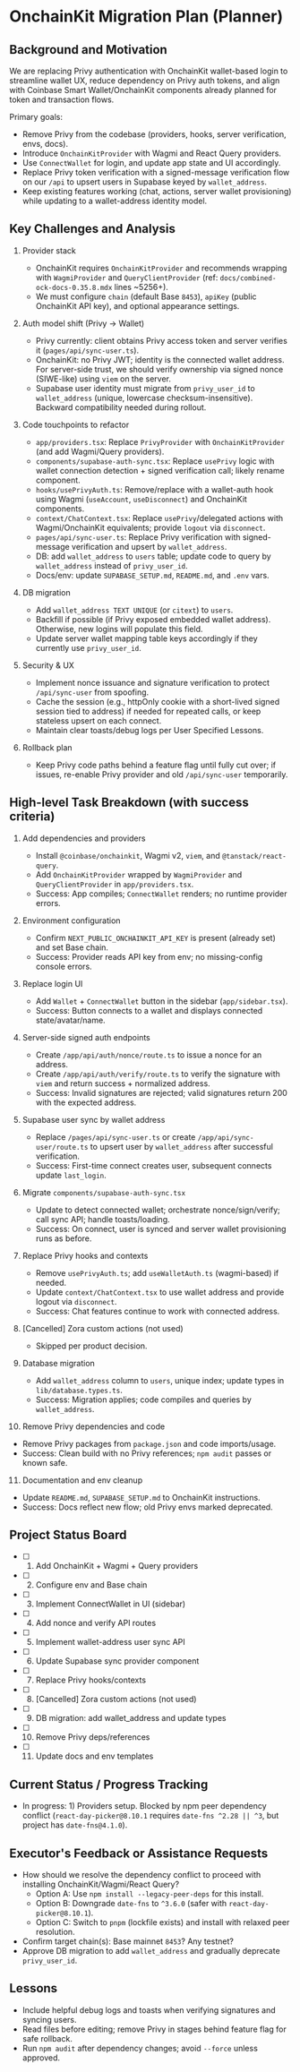 # OnchainKit Migration Plan (Planner)

## Background and Motivation

We are replacing Privy authentication with OnchainKit wallet-based login to streamline wallet UX, reduce dependency on Privy auth tokens, and align with Coinbase Smart Wallet/OnchainKit components already planned for token and transaction flows.

Primary goals:

- Remove Privy from the codebase (providers, hooks, server verification, envs, docs).
- Introduce `OnchainKitProvider` with Wagmi and React Query providers.
- Use `ConnectWallet` for login, and update app state and UI accordingly.
- Replace Privy token verification with a signed-message verification flow on our `/api` to upsert users in Supabase keyed by `wallet_address`.
- Keep existing features working (chat, actions, server wallet provisioning) while updating to a wallet-address identity model.

## Key Challenges and Analysis

1. Provider stack

   - OnchainKit requires `OnchainKitProvider` and recommends wrapping with `WagmiProvider` and `QueryClientProvider` (ref: `docs/combined-ock-docs-0.35.8.mdx` lines ~5256+).
   - We must configure `chain` (default Base `8453`), `apiKey` (public OnchainKit API key), and optional appearance settings.

2. Auth model shift (Privy → Wallet)

   - Privy currently: client obtains Privy access token and server verifies it (`pages/api/sync-user.ts`).
   - OnchainKit: no Privy JWT; identity is the connected wallet address. For server-side trust, we should verify ownership via signed nonce (SIWE-like) using `viem` on the server.
   - Supabase user identity must migrate from `privy_user_id` to `wallet_address` (unique, lowercase checksum-insensitive). Backward compatibility needed during rollout.

3. Code touchpoints to refactor

   - `app/providers.tsx`: Replace `PrivyProvider` with `OnchainKitProvider` (and add Wagmi/Query providers).
   - `components/supabase-auth-sync.tsx`: Replace `usePrivy` logic with wallet connection detection + signed verification call; likely rename component.
   - `hooks/usePrivyAuth.ts`: Remove/replace with a wallet-auth hook using Wagmi (`useAccount`, `useDisconnect`) and OnchainKit components.
   - `context/ChatContext.tsx`: Replace `usePrivy`/delegated actions with Wagmi/OnchainKit equivalents; provide `logout` via `disconnect`.
   - `pages/api/sync-user.ts`: Replace Privy verification with signed-message verification and upsert by `wallet_address`.
   - DB: add `wallet_address` to `users` table; update code to query by `wallet_address` instead of `privy_user_id`.
   - Docs/env: update `SUPABASE_SETUP.md`, `README.md`, and `.env` vars.

4. DB migration

   - Add `wallet_address TEXT UNIQUE` (or `citext`) to `users`.
   - Backfill if possible (if Privy exposed embedded wallet address). Otherwise, new logins will populate this field.
   - Update server wallet mapping table keys accordingly if they currently use `privy_user_id`.

5. Security & UX

   - Implement nonce issuance and signature verification to protect `/api/sync-user` from spoofing.
   - Cache the session (e.g., httpOnly cookie with a short-lived signed session tied to address) if needed for repeated calls, or keep stateless upsert on each connect.
   - Maintain clear toasts/debug logs per User Specified Lessons.

6. Rollback plan
   - Keep Privy code paths behind a feature flag until fully cut over; if issues, re-enable Privy provider and old `/api/sync-user` temporarily.

## High-level Task Breakdown (with success criteria)

1. Add dependencies and providers

   - Install `@coinbase/onchainkit`, Wagmi v2, `viem`, and `@tanstack/react-query`.
   - Add `OnchainKitProvider` wrapped by `WagmiProvider` and `QueryClientProvider` in `app/providers.tsx`.
   - Success: App compiles; `ConnectWallet` renders; no runtime provider errors.

2. Environment configuration

   - Confirm `NEXT_PUBLIC_ONCHAINKIT_API_KEY` is present (already set) and set Base chain.
   - Success: Provider reads API key from env; no missing-config console errors.

3. Replace login UI

   - Add `Wallet` + `ConnectWallet` button in the sidebar (`app/sidebar.tsx`).
   - Success: Button connects to a wallet and displays connected state/avatar/name.

4. Server-side signed auth endpoints

   - Create `/app/api/auth/nonce/route.ts` to issue a nonce for an address.
   - Create `/app/api/auth/verify/route.ts` to verify the signature with `viem` and return success + normalized address.
   - Success: Invalid signatures are rejected; valid signatures return 200 with the expected address.

5. Supabase user sync by wallet address

   - Replace `/pages/api/sync-user.ts` or create `/app/api/sync-user/route.ts` to upsert user by `wallet_address` after successful verification.
   - Success: First-time connect creates user, subsequent connects update `last_login`.

6. Migrate `components/supabase-auth-sync.tsx`

   - Update to detect connected wallet; orchestrate nonce/sign/verify; call sync API; handle toasts/loading.
   - Success: On connect, user is synced and server wallet provisioning runs as before.

7. Replace Privy hooks and contexts

   - Remove `usePrivyAuth.ts`; add `useWalletAuth.ts` (wagmi-based) if needed.
   - Update `context/ChatContext.tsx` to use wallet address and provide logout via `disconnect`.
   - Success: Chat features continue to work with connected address.

8. [Cancelled] Zora custom actions (not used)

   - Skipped per product decision.

9. Database migration

   - Add `wallet_address` column to `users`, unique index; update types in `lib/database.types.ts`.
   - Success: Migration applies; code compiles and queries by `wallet_address`.

10. Remove Privy dependencies and code

- Remove Privy packages from `package.json` and code imports/usage.
- Success: Clean build with no Privy references; `npm audit` passes or known safe.

11. Documentation and env cleanup

- Update `README.md`, `SUPABASE_SETUP.md` to OnchainKit instructions.
- Success: Docs reflect new flow; old Privy envs marked deprecated.

## Project Status Board

- [ ] 1. Add OnchainKit + Wagmi + Query providers
- [ ] 2. Configure env and Base chain
- [ ] 3. Implement ConnectWallet in UI (sidebar)
- [ ] 4. Add nonce and verify API routes
- [ ] 5. Implement wallet-address user sync API
- [ ] 6. Update Supabase sync provider component
- [ ] 7. Replace Privy hooks/contexts
- [ ] 8. [Cancelled] Zora custom actions (not used)
- [ ] 9. DB migration: add wallet_address and update types
- [ ] 10. Remove Privy deps/references
- [ ] 11. Update docs and env templates

## Current Status / Progress Tracking

- In progress: 1) Providers setup. Blocked by npm peer dependency conflict (`react-day-picker@8.10.1` requires `date-fns ^2.28 || ^3`, but project has `date-fns@4.1.0`).

## Executor's Feedback or Assistance Requests

- How should we resolve the dependency conflict to proceed with installing OnchainKit/Wagmi/React Query?
  - Option A: Use `npm install --legacy-peer-deps` for this install.
  - Option B: Downgrade `date-fns` to `^3.6.0` (safer with `react-day-picker@8.10.1`).
  - Option C: Switch to `pnpm` (lockfile exists) and install with relaxed peer resolution.
- Confirm target chain(s): Base mainnet `8453`? Any testnet?
- Approve DB migration to add `wallet_address` and gradually deprecate `privy_user_id`.

## Lessons

- Include helpful debug logs and toasts when verifying signatures and syncing users.
- Read files before editing; remove Privy in stages behind feature flag for safe rollback.
- Run `npm audit` after dependency changes; avoid `--force` unless approved.
